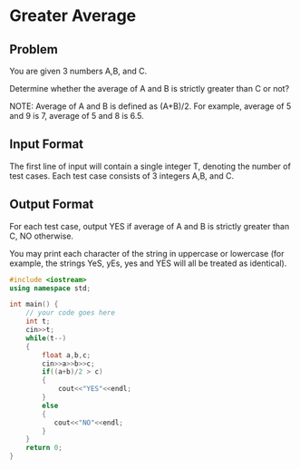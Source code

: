 # Greater Average
## Problem
You are given 3 numbers A,B, and C.

Determine whether the average of A and B is strictly greater than C or not?

NOTE: Average of A and B is defined as (A+B)/2. For example, average of 5 and 9 is 7, average of 5 and 8 is 6.5.

## Input Format
The first line of input will contain a single integer T, denoting the number of test cases.
Each test case consists of 3 integers A,B, and C.
## Output Format
For each test case, output YES if average of A and B is strictly greater than C, NO otherwise.

You may print each character of the string in uppercase or lowercase (for example, the strings YeS, yEs, yes and YES will all be treated as identical).

```cpp
#include <iostream>
using namespace std;

int main() {
	// your code goes here
	int t;
	cin>>t;
	while(t--)
	{
	    float a,b,c;
	    cin>>a>>b>>c;
	    if((a+b)/2 > c)
	    {
	        cout<<"YES"<<endl;
	    }
	    else
	    {
	       cout<<"NO"<<endl;
	    }
	}
	return 0;
}
```